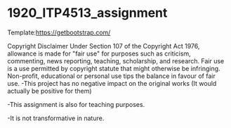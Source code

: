 # 1920_ITP4513_assignment
Template:https://getbootstrap.com/

Copyright Disclaimer Under Section 107 of the Copyright Act 1976, allowance is made for "fair use" for purposes such as criticism, commenting, news reporting, teaching, scholarship, and research. Fair use is a use permitted by copyright statute that might otherwise be infringing. Non-profit, educational or personal use tips the balance in favour of fair use.
-This project has no negative impact on the original works (It would actually be positive for them)

-This assignment is also for teaching purposes.

-It is not transformative in nature.
